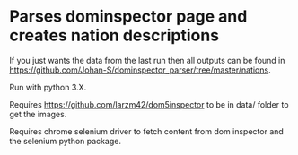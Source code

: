 # Parses dominspector page and creates nation descriptions

If you just wants the data from the last run then all outputs can be found in https://github.com/Johan-S/dominspector_parser/tree/master/nations.

Run with python 3.X.

Requires https://github.com/larzm42/dom5inspector to be in data/ folder to get the images.

Requires chrome selenium driver to fetch content from dom inspector and the selenium python package.

